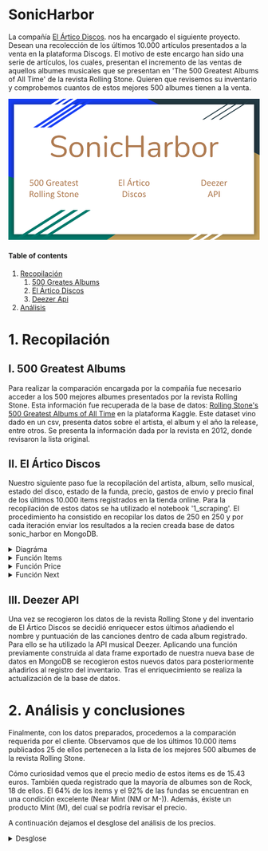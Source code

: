 # SonicHarbor

La compañía [El Ártico Discos](https://www.discogs.com/es/seller/elarticodiscos/profile "El Ártico Discos"). nos ha encargado el siguiente proyecto. Desean una recolección de los últimos 10.000 artículos presentados a la venta en la plataforma Discogs. El motivo de este encargo han sido una serie de artículos, los cuales, presentan el incremento de las ventas de aquellos albumes musicales que se presentan en 'The 500 Greatest Albums of All Time' de la revista Rolling Stone. Quieren que revisemos su inventario y comprobemos cuantos de estos mejores 500 albumes tienen a la venta.

![portada](https://github.com/jvr0/SonicHarbor/blob/main/img/SonicHarbor.png)

#### Table of contents
1. [Recopilación](#recopilacion)
    1. [500 Greates Albums](#greatest)
    2. [El Ártico Discos](#artico)
    3. [Deezer Api](#api)
2. [Análisis](#analisis)

# 1. Recopilación <a name="recopilacion"></a>

## I. 500 Greatest Albums <a name="recopilacion"></a>

Para realizar la comparación encargada por la compañía fue necesario acceder a los 500 mejores albumes presentados por la revista Rolling Stone. Esta información fue recuperada de la base de datos: [Rolling Stone's 500 Greatest Albums of All Time](https://www.kaggle.com/datasets/notgibs/500-greatest-albums-of-all-time-rolling-stone "Rolling Stone's 500 Greatest Albums of All Time") en la plataforma Kaggle. Este dataset vino dado en un csv, presenta datos sobre el artista, el album y el año la release, entre otros. Se presenta la información dada por la revista en 2012, donde revisaron la lista original. 

## II. El Ártico Discos <a name="artico"></a>

Nuestro siguiente paso fue la recopilación del artista, album, sello musical, estado del disco, estado de la funda, precio, gastos de envio y precio final de los últimos 10.000 items registrados en la tienda online. Para la recopilación de estos datos se ha utilizado el notebook '1_scraping'. El procedimiento ha consistido en recopilar los datos de 250 en 250 y por cada iteración enviar los resultados a la recien creada base de datos sonic_harbor en MongoDB.

<details>
<summary>Diagráma</summary>
<br>

Diagráma del proceso de recogida de datos 
![diagrama](https://github.com/jvr0/SonicHarbor/blob/main/img/Extracción.png)

</details>

<details>
<summary>Función Items</summary>
<br>

```
def item(driver):
    
    items = driver.find_elements(By.CLASS_NAME, 'item_description')

    item_description = []

    try:

        for i in items:

            temp = []

            name = i.find_element(By.CLASS_NAME, 'item_description_title').text.split('-')[0][:-1]
            temp.append(name)

            album = i.find_element(By.CLASS_NAME, 'item_description_title').text.split('-')[1].split('(')[0]
            temp.append(album[1:-1])

            label = i.find_element(By.CLASS_NAME, 'hide_mobile.label_and_cat').text.split('\n')[0].split(':')[1]
            temp.append(label)

            item_condition = i.find_element(By.CSS_SELECTOR, 'td.item_description > p.item_condition > span:nth-child(3)').text
            temp.append(item_condition)

            sleeve_condition = i.find_element(By.CLASS_NAME, 'item_sleeve_condition').text
            temp.append(sleeve_condition)

            item_description.append(temp)

    except:
        print('no se pudo, amigo...')
        
    return item_description
```
    
</details>

<details>
<summary>Función Price</summary>
<br>

```
def price(driver):

    prices = driver.find_elements(By.CLASS_NAME, 'item_price.hide_mobile')

    price_description = []

    for i in prices:

        temp = []

        try:
            price = i.find_element(By.CLASS_NAME, 'price').text.split('€')[1].replace(',','.')
            temp.append(float(price))
        except:
            temp.append(0)

        try:
            ship = i.find_element(By.CLASS_NAME, 'hide_mobile.item_shipping').text.split(' ')[0].split('€')[1].replace(',','.')
            temp.append(float(ship))
        except:
            temp.append(0)

        try:
            final = i.find_element(By.CLASS_NAME, 'converted_price').text.split(' ')[0][1:].replace(',','.')
            temp.append(float(final))
        except:
            temp.append(0)

        price_description.append(temp)

    return price_description
```

</details>

<details>
<summary>Función Next</summary>
<br>

```
def next_page(driver):

    driver.execute_script("window.scrollBy(0, 500);")

    wait = WebDriverWait(driver, 10)  # Espera hasta 10 segundos como máximo
    next_button = wait.until(EC.element_to_be_clickable((By.CLASS_NAME, 'pagination_next')))
    next_button.click()
```
    
</details>

    
## III. Deezer API <a name="api"></a>

Una vez se recogieron los datos de la revista Rolling Stone y del inventario de El Ártico Discos se decidió enriquecer estos últimos añadiendo el nombre y puntuación de las canciones dentro de cada album registrado. Para ello se ha utilizado la API musical Deezer. Aplicando una función previamente construida al data frame exportado de nuestra nueva base de datos en MongoDB se recogieron estos nuevos datos para posteriormente añadirlos al registro del inventario. Tras el enriquecimiento se realiza la actualización de la base de datos.


# 2. Análisis y conclusiones <a name="analisis"></a>

Finalmente, con los datos preparados, procedemos a la comparación requerida por el cliente. Observamos que de los últimos 10.000 items publicados 25 de ellos pertenecen a la lista de los mejores 500 albumes de la revista Rolling Stone. 

Cómo curiosidad vemos que el precio medio de estos items es de 15.43 euros. También queda registrado que la mayoría de albumes son de Rock, 18 de ellos. El 64% de los items y el 92% de las fundas se encuentran en una condición excelente (Near Mint (NM or M-)). Además, éxiste un producto Mint (M), del cual se podría revisar el precio.

A continuación dejamos el desglose del análisis de los precios.

<details>
<summary>Desglose</summary>
<br>

![desglose](https://github.com/jvr0/SonicHarbor/blob/main/img/price.png)

</details>
